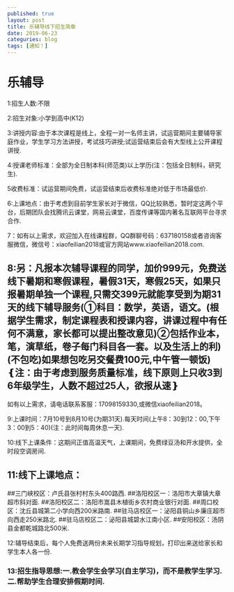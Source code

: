 ```yaml
---
published: true
layout: post
title: 乐辅导线下招生简章
date: 2019-06-23
categuries: blog
tags: [通知！]
---
```


# 乐辅导
1:招生人数:不限

2:招生对象:小学到高中(K12)

3:讲授内容:由于本次课程是线上，全程一对一名师主讲，试运营期间主要辅导家庭作业，学生学习方法讲授，考试技巧讲授;试运营结束后会有大型线上公开课程讲授.

4:授课老师标准：全部为全日制本科(师范类)以上学历(注：包括全日制科，研究生).

5收费标准：试运营期间免费，试运营结束后收费标准绝对低于市场最低价.

6:上课地点：由于考虑到目前学生家长对于微信，QQ比较熟悉，暂时定这两个平台，后期团队会找腾讯云课堂，网易云课堂，百度传课等国内著名互联网平台寻求合作.

7：如有以上需求，欢迎加入在线课程群，QQ群聊号码：637180158或者咨询客服微信，微信号：xiaofeilian2018或官方网站www.xiaofeilian2018.com.

## 8:另：凡报本次辅导课程的同学，加价999元，免费送线下暑期和寒假课程，暑假31天，寒假25天，如果只报暑期单独一个课程,只需交399元就能享受到为期31天的线下辅导服务(①科目：数学，英语，语文。(根据学生需求，制定课程表和授课内容，讲课过程中有任何不满意，家长都可以提出整改意见)②包括作业本，笔，演草纸，卷子每门科目各一套。以及生活上的利)(不包吃)如果想包吃另交餐费100元,中午管一顿饭)❴注：由于考虑到服务质量标准，线下原则上只收3到6年级学生，人数不超过25人，欲报从速❵
如有以上需求，请电话联系客服：17098159330,或微信xiaofeilian2018。

9:上课时间：7月10号到8月10号(为期31天).每天时间(上午8：30到12：00,下午3：00到5：40)(注：此时间每周休息一天).

10:线下上课条件：这期间正值高温天气，上课期间，免费绿豆汤和开水提供，全时段空调房间.

## 11:线下上课地点：
##三门峡校区：卢氏县张村村东头400路西.
##洛阳校区一：洛阳市大章镇大章超市斜对面.
##洛阳校区二：洛阳市嵩县木植街乡农村商业银行对面.
##周口校区：沈丘县城第二小学向西200米路南.
##驻马店校区一：泌阳县铜山乡廉庄超市向西走250米路北.
##驻马店校区二：泌阳县城碧水江南小区.
##安阳校区：汤阴县金都乾城路北500米.



12:辅导结束后，每个人免费送两份未来长期学习指导规划，打印出来送给家长和学生本人各一份.

### 13:招生指导思想:一.教会学生会学习(自主学习)，而不是教学生学习.二.帮助学生合理安排假期时间.


